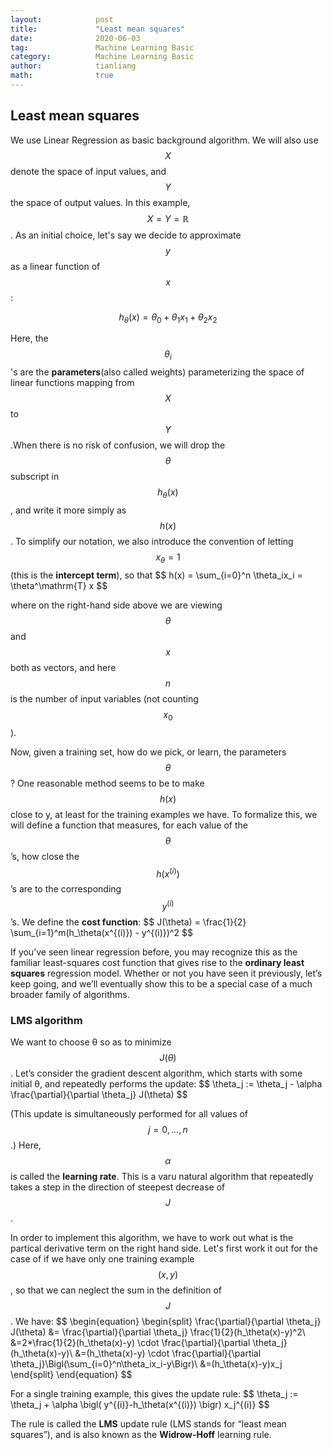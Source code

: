 ```yaml
---
layout:            post
title:             "Least mean squares"
date:              2020-06-03
tag:               Machine Learning Basic
category:          Machine Learning Basic
author:            tianliang
math:              true
---
```

## Least mean squares

We use Linear Regression as basic background algorithm. We will also use $$X$$ denote the space of input values, and $$Y$$ the space of output values. In this example, $$X = Y = \mathbb{R}$$.
As an initial choice, let's say we decide to approximate $$y$$ as a linear function of $$x$$:

$$ h_\theta(x) = \theta_0 + \theta_1x_1 + \theta_2x_2 $$

Here, the $$\theta_i$$'s are the **parameters**(also called weights) parameterizing the space of linear functions mapping from $$X$$ to $$Y$$.When there is no risk of confusion, we will drop the $$\theta$$ subscript in $$h_\theta(x)$$, and write it more simply as $$h(x)$$. To simplify our notation, we also introduce the convention of letting $$x_\theta = 1$$ (this is the **intercept term**), so that
\$$ 
h(x) = \sum_{i=0}^n \theta_ix_i = \theta^\mathrm{T} x
$$

where on the right-hand side above we are viewing $$\theta$$ and $$x$$ both as vectors, and here $$n$$ is the number of input variables (not counting $$x_0$$).

Now, given a training set, how do we pick, or learn, the parameters $$\theta$$? One reasonable method seems to be to make $$h(x)$$ close to y, at least for the training examples we have. To formalize this, we will define a function that measures, for each value of the $$\theta$$’s, how close the $$h(x^{(i)})$$’s are to the corresponding $$y^{(i)}$$’s. We define the **cost function**:
\$$
J(\theta) = \frac{1}{2} \sum_{i=1}^m(h_\theta(x^{(i)}) - y^{(i)})^2
$$

If you’ve seen linear regression before, you may recognize this as the familiar least-squares cost function that gives rise to the **ordinary least squares** regression model. Whether or not you have seen it previously, let’s keep going, and we’ll eventually show this to be a special case of a much broader family of algorithms.


### LMS algorithm

We want to choose θ so as to minimize $$J(θ)$$. Let’s consider the gradient descent algorithm, which starts with some initial θ, and repeatedly performs the update:
\$$
\theta_j := \theta_j - \alpha \frac{\partial}{\partial \theta_j} J(\theta)
$$

(This update is simultaneously performed for all values of $$j = 0, ..., n$$.)
Here, $$\alpha$$ is called the **learning rate**. This is a varu natural algorithm that repeatedly takes a step in the direction of steepest decrease of $$J$$.

In order to implement this algorithm, we have to work out what is the partical derivative term on the right hand side. Let's first work it out for the case of if we have only one training example $$(x,y)$$, so that we can neglect the sum in the definition of $$J$$. We have:
\$$
\begin{equation}
 \begin{split}
\frac{\partial}{\partial \theta_j} J(\theta) &=
\frac{\partial}{\partial \theta_j} \frac{1}{2}(h_\theta(x)-y)^2\\
&=2*\frac{1}{2}(h_\theta(x)-y) \cdot \frac{\partial}{\partial \theta_j}(h_\theta(x)-y)\\
&=(h_\theta(x)-y) \cdot \frac{\partial}{\partial \theta_j}\Bigl(\sum_{i=0}^n\theta_ix_i-y\Bigr)\\
&=(h_\theta(x)-y)x_j
 \end{split}
\end{equation}
$$


For a single training example, this gives the update rule:
\$$
\theta_j := \theta_j + \alpha \bigl( y^{(i)}-h_\theta(x^{(i)}) \bigr) x_j^{(i)}
$$

The rule is called the **LMS** update rule (LMS stands for “least mean squares”),
and is also known as the **Widrow-Hoff** learning rule.













